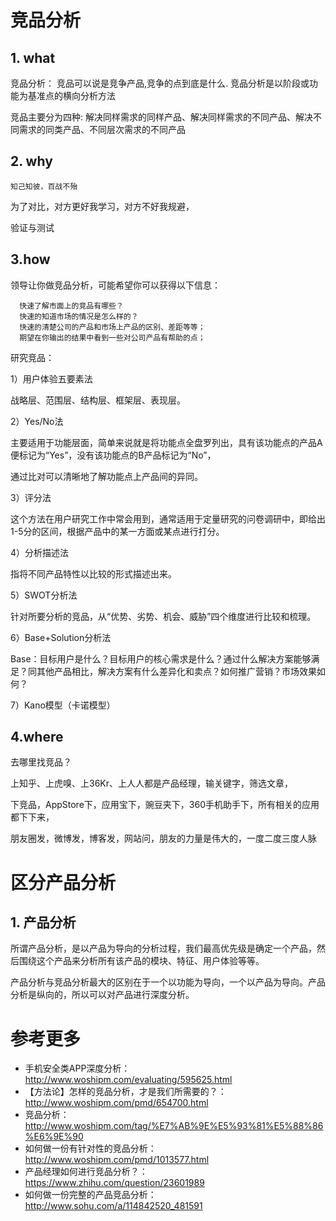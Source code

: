 # 竞品分析

## 1. what

竞品分析： 竞品可以说是竞争产品,竞争的点到底是什么. 竞品分析是以阶段或功能为基准点的横向分析方法

竞品主要分为四种: 解决同样需求的同样产品、解决同样需求的不同产品、解决不同需求的同类产品、不同层次需求的不同产品

## 2. why
`知己知彼，百战不殆`

为了对比，对方更好我学习，对方不好我规避，

验证与测试

## 3.how

领导让你做竞品分析，可能希望你可以获得以下信息：
```
  快速了解市面上的竞品有哪些？
  快速的知道市场的情况是怎么样的？
  快速的清楚公司的产品和市场上产品的区别、差距等等；
  期望在你输出的结果中看到一些对公司产品有帮助的点；
```
研究竞品：

1）用户体验五要素法

战略层、范围层、结构层、框架层、表现层。

2）Yes/No法

主要适用于功能层面，简单来说就是将功能点全盘罗列出，具有该功能点的产品A便标记为“Yes”，没有该功能点的B产品标记为“No”，

通过比对可以清晰地了解功能点上产品间的异同。

3）评分法

这个方法在用户研究工作中常会用到，通常适用于定量研究的问卷调研中，即给出1-5分的区间，根据产品中的某一方面或某点进行打分。

4）分析描述法

指将不同产品特性以比较的形式描述出来。

5）SWOT分析法

针对所要分析的竞品，从“优势、劣势、机会、威胁”四个维度进行比较和梳理。

6）Base+Solution分析法

Base：目标用户是什么？目标用户的核心需求是什么？通过什么解决方案能够满足？同其他产品相比，解决方案有什么差异化和卖点？如何推广营销？市场效果如何？

7）Kano模型（卡诺模型）



## 4.where

去哪里找竞品？

上知乎、上虎嗅、上36Kr、上人人都是产品经理，输关键字，筛选文章，

下竞品，AppStore下，应用宝下，豌豆夹下，360手机助手下，所有相关的应用都下下来，

朋友圈发，微博发，博客发，网站问，朋友的力量是伟大的，一度二度三度人脉


# 区分产品分析

## 1. 产品分析

所谓产品分析，是以产品为导向的分析过程，我们最高优先级是确定一个产品，然后围绕这个产品来分析所有该产品的模块、特征、用户体验等等。

产品分析与竞品分析最大的区别在于一个以功能为导向，一个以产品为导向。产品分析是纵向的，所以可以对产品进行深度分析。


# 参考更多
* 手机安全类APP深度分析：http://www.woshipm.com/evaluating/595625.html
* 【方法论】怎样的竞品分析，才是我们所需要的？： http://www.woshipm.com/pmd/654700.html
* 竞品分析：http://www.woshipm.com/tag/%E7%AB%9E%E5%93%81%E5%88%86%E6%9E%90
* 如何做一份有针对性的竞品分析：http://www.woshipm.com/pmd/1013577.html
* 产品经理如何进行竞品分析？：https://www.zhihu.com/question/23601989
* 如何做一份完整的产品竞品分析：http://www.sohu.com/a/114842520_481591
